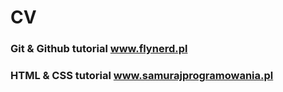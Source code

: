 # CV

### Git & Github tutorial www.flynerd.pl

### HTML & CSS tutorial www.samurajprogramowania.pl
